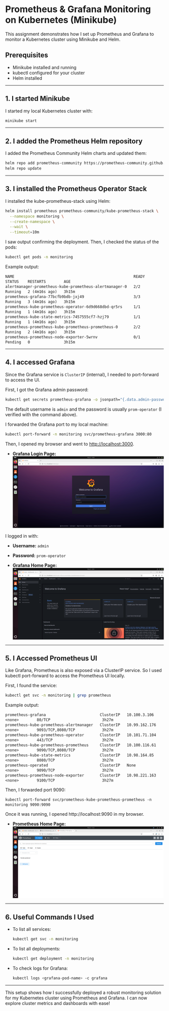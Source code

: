 # Prometheus & Grafana Monitoring on Kubernetes (Minikube)

This assignment demonstrates how I set up Prometheus and Grafana to monitor a Kubernetes cluster using Minikube and Helm.

## Prerequisites
- Minikube installed and running
- kubectl configured for your cluster
- Helm installed

---

## 1. I started Minikube
I started my local Kubernetes cluster with:

```sh
minikube start
```

---

## 2. I added the Prometheus Helm repository
I added the Prometheus Community Helm charts and updated them:

```sh
helm repo add prometheus-community https://prometheus-community.github.io/helm-charts
helm repo update
```

---

## 3. I installed the Prometheus Operator Stack
I installed the kube-prometheus-stack using Helm:

```sh
helm install prometheus prometheus-community/kube-prometheus-stack \
  --namespace monitoring \
  --create-namespace \
  --wait \
  --timeout=10m
```

I saw output confirming the deployment. Then, I checked the status of the pods:

```sh
kubectl get pods -n monitoring
```

Example output:
```
NAME                                                     READY   STATUS    RESTARTS        AGE
alertmanager-prometheus-kube-prometheus-alertmanager-0   2/2     Running   2 (4m16s ago)   3h15m
prometheus-grafana-77bcfb9bdb-jxj49                      3/3     Running   3 (4m16s ago)   3h15m
prometheus-kube-prometheus-operator-6d9d668dbd-qr5rs     1/1     Running   1 (4m16s ago)   3h15m
prometheus-kube-state-metrics-7457555cf7-hzj79           1/1     Running   1 (4m16s ago)   3h15m
prometheus-prometheus-kube-prometheus-prometheus-0       2/2     Running   2 (4m16s ago)   3h15m
prometheus-prometheus-node-exporter-5wrnv                0/1     Pending   0               3h15m

```

---

## 4. I accessed Grafana
Since the Grafana service is `ClusterIP` (internal), I needed to port-forward to access the UI.

First, I got the Grafana admin password:

```sh
kubectl get secrets prometheus-grafana -o jsonpath="{.data.admin-password}" | base64 -d ; echo
```

The default username is `admin` and the password is usually `prom-operator` (I verified with the command above).

I forwarded the Grafana port to my local machine:

```sh
kubectl port-forward -n monitoring svc/prometheus-grafana 3000:80
```

Then, I opened my browser and went to [http://localhost:3000](http://localhost:3000).

- **Grafana Login Page:**
  ![Grafana Login Page](Images/grafana_login.png)

I logged in with:
- **Username:** `admin`
- **Password:** `prom-operator`

- **Grafana Home Page:**
  ![Grafana Home Page](Images/grafana_home.png)
  
---
## 5. I Accessed Prometheus UI
Like Grafana, Prometheus is also exposed via a ClusterIP service. So I used kubectl port-forward to access the Prometheus UI locally.

First, I found the service:

```sh
kubectl get svc -n monitoring | grep prometheus
```
Example output:
```
prometheus-grafana                        ClusterIP   10.100.3.106    <none>        80/TCP                       3h27m
prometheus-kube-prometheus-alertmanager   ClusterIP   10.99.162.176   <none>        9093/TCP,8080/TCP            3h27m
prometheus-kube-prometheus-operator       ClusterIP   10.101.71.104   <none>        443/TCP                      3h27m
prometheus-kube-prometheus-prometheus     ClusterIP   10.100.116.61   <none>        9090/TCP,8080/TCP            3h27m
prometheus-kube-state-metrics             ClusterIP   10.98.164.85    <none>        8080/TCP                     3h27m
prometheus-operated                       ClusterIP   None            <none>        9090/TCP                     3h27m
prometheus-prometheus-node-exporter       ClusterIP   10.98.221.163   <none>        9100/TCP                     3h27m

```
Then, I forwarded port 9090:

```
kubectl port-forward svc/prometheus-kube-prometheus-prometheus -n monitoring 9090:9090
```
Once it was running, I opened http://localhost:9090 in my browser.

- **Prometheus Home Page:**
  ![Grafana Home Page](Images/prometheus-home.png)
---
## 6. Useful Commands I Used
- To list all services:
  ```sh
  kubectl get svc -n monitoring
  ```
- To list all deployments:
  ```sh
  kubectl get deployment -n monitoring
  ```
- To check logs for Grafana:
  ```sh
  kubectl logs <grafana-pod-name> -c grafana
  ```

---

This setup shows how I successfully deployed a robust monitoring solution for my Kubernetes cluster using Prometheus and Grafana. I can now explore cluster metrics and dashboards with ease!
